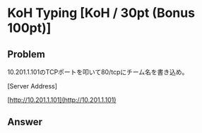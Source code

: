 # KoH Typing [KoH / 30pt (Bonus 100pt)]

## Problem
10.201.1.101のTCPポートを叩いて80/tcpにチーム名を書き込め。

[Server Address]

[http://10.201.1.101](http://10.201.1.101)

## Answer


